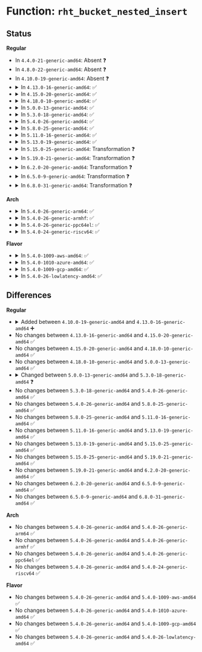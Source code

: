 # Function: <code>rht_bucket_nested_insert</code>

## Status
<b>Regular</b>
<ul>
<li>
In <code>4.4.0-21-generic-amd64</code>: Absent ❓
</li>
<li>
In <code>4.8.0-22-generic-amd64</code>: Absent ❓
</li>
<li>
In <code>4.10.0-19-generic-amd64</code>: Absent ❓
</li>
<li>
<details>
<summary>In <code>4.13.0-16-generic-amd64</code>: ✅</summary>

```c
struct rhash_head * * rht_bucket_nested_insert(struct rhashtable * ht, struct bucket_table * tbl, unsigned int hash)
```

```json
{
  "name": "rht_bucket_nested_insert",
  "collision_type": "Unique Global",
  "inline_type": "No",
  "funcs": [
    {
      "addr": 18446744071583479120,
      "name": "rht_bucket_nested_insert",
      "external": true,
      "loc": "lib/rhashtable.c:1121",
      "file": "lib/rhashtable.c",
      "inline": "seen, unknown",
      "caller_inline": [],
      "caller_func": [
        "security/apparmor/policy_unpack.c:unpack_profile",
        "net/netlink/af_netlink.c:netlink_insert",
        "net/ipv6/seg6_hmac.c:seg6_hmac_info_add"
      ]
    }
  ],
  "symbols": [
    {
      "addr": 18446744071583479120,
      "name": "rht_bucket_nested_insert",
      "section": ".text",
      "bind": "STB_GLOBAL",
      "size": 220
    }
  ]
}
```
</details>
</li>
<li>
<details>
<summary>In <code>4.15.0-20-generic-amd64</code>: ✅</summary>

```c
struct rhash_head * * rht_bucket_nested_insert(struct rhashtable * ht, struct bucket_table * tbl, unsigned int hash)
```

```json
{
  "name": "rht_bucket_nested_insert",
  "collision_type": "Unique Global",
  "inline_type": "No",
  "funcs": [
    {
      "addr": 18446744071583660096,
      "name": "rht_bucket_nested_insert",
      "external": true,
      "loc": "lib/rhashtable.c:1124",
      "file": "lib/rhashtable.c",
      "inline": "seen, unknown",
      "caller_inline": [],
      "caller_func": [
        "ipc/util.c:ipc_addid",
        "security/apparmor/policy_unpack.c:unpack_profile",
        "net/sched/act_api.c:tc_setup_cb_egdev_register",
        "net/netlink/af_netlink.c:netlink_insert",
        "net/ipv4/ipmr.c:ipmr_mfc_add",
        "net/ipv6/seg6_hmac.c:seg6_hmac_info_add"
      ]
    }
  ],
  "symbols": [
    {
      "addr": 18446744071583660096,
      "name": "rht_bucket_nested_insert",
      "section": ".text",
      "bind": "STB_GLOBAL",
      "size": 220
    }
  ]
}
```
</details>
</li>
<li>
<details>
<summary>In <code>4.18.0-10-generic-amd64</code>: ✅</summary>

```c
struct rhash_head * * rht_bucket_nested_insert(struct rhashtable * ht, struct bucket_table * tbl, unsigned int hash)
```

```json
{
  "name": "rht_bucket_nested_insert",
  "collision_type": "Unique Global",
  "inline_type": "No",
  "funcs": [
    {
      "addr": 18446744071583876992,
      "name": "rht_bucket_nested_insert",
      "external": true,
      "loc": "lib/rhashtable.c:1222",
      "file": "lib/rhashtable.c",
      "inline": "seen, unknown",
      "caller_inline": [],
      "caller_func": [
        "ipc/util.c:ipc_addid",
        "security/apparmor/policy_unpack.c:unpack_profile",
        "net/sched/act_api.c:tc_setup_cb_egdev_register",
        "net/netlink/af_netlink.c:netlink_insert",
        "net/ipv4/ipmr.c:ipmr_mfc_add",
        "net/ipv6/ip6mr.c:ip6mr_mfc_add",
        "net/ipv6/seg6_hmac.c:seg6_hmac_info_add"
      ]
    }
  ],
  "symbols": [
    {
      "addr": 18446744071583876992,
      "name": "rht_bucket_nested_insert",
      "section": ".text",
      "bind": "STB_GLOBAL",
      "size": 220
    }
  ]
}
```
</details>
</li>
<li>
<details>
<summary>In <code>5.0.0-13-generic-amd64</code>: ✅</summary>

```c
struct rhash_head * * rht_bucket_nested_insert(struct rhashtable * ht, struct bucket_table * tbl, unsigned int hash)
```

```json
{
  "name": "rht_bucket_nested_insert",
  "collision_type": "Unique Global",
  "inline_type": "No",
  "funcs": [
    {
      "addr": 18446744071583960528,
      "name": "rht_bucket_nested_insert",
      "external": true,
      "loc": "lib/rhashtable.c:1215",
      "file": "lib/rhashtable.c",
      "inline": "seen, unknown",
      "caller_inline": [],
      "caller_func": [
        "kernel/bpf/offload.c:bpf_offload_dev_netdev_register",
        "ipc/util.c:ipc_addid",
        "security/apparmor/policy_unpack.c:unpack_profile",
        "net/sched/cls_api.c:__tc_indr_block_cb_register",
        "net/netlink/af_netlink.c:netlink_insert",
        "net/ipv4/ipmr.c:ipmr_mfc_add",
        "net/xfrm/xfrm_policy.c:xfrm_policy_inexact_alloc_bin",
        "net/ipv6/ip6mr.c:ip6mr_mfc_add",
        "net/ipv6/seg6_hmac.c:seg6_hmac_info_add"
      ]
    }
  ],
  "symbols": [
    {
      "addr": 18446744071583960528,
      "name": "rht_bucket_nested_insert",
      "section": ".text",
      "bind": "STB_GLOBAL",
      "size": 128
    }
  ]
}
```
</details>
</li>
<li>
<details>
<summary>In <code>5.3.0-18-generic-amd64</code>: ✅</summary>

```c
struct rhash_lock_head * * rht_bucket_nested_insert(struct rhashtable * ht, struct bucket_table * tbl, unsigned int hash)
```

```json
{
  "name": "rht_bucket_nested_insert",
  "collision_type": "Unique Global",
  "inline_type": "No",
  "funcs": [
    {
      "addr": 18446744071584140448,
      "name": "rht_bucket_nested_insert",
      "external": true,
      "loc": "lib/rhashtable.c:1207",
      "file": "lib/rhashtable.c",
      "inline": "seen, unknown",
      "caller_inline": [],
      "caller_func": [
        "kernel/bpf/offload.c:bpf_offload_dev_netdev_register",
        "ipc/util.c:ipc_addid",
        "lib/rhashtable.c:rhashtable_insert_slow",
        "net/sched/cls_api.c:__tc_indr_block_cb_register",
        "net/netlink/af_netlink.c:__netlink_insert",
        "net/ipv4/inet_fragment.c:inet_frag_create",
        "net/ipv4/ipmr.c:ipmr_mfc_add",
        "net/xfrm/xfrm_policy.c:xfrm_policy_inexact_alloc_bin",
        "net/ipv6/ip6mr.c:ip6mr_mfc_add",
        "net/ipv6/seg6_hmac.c:seg6_hmac_info_add"
      ]
    }
  ],
  "symbols": [
    {
      "addr": 18446744071584140448,
      "name": "rht_bucket_nested_insert",
      "section": ".text",
      "bind": "STB_GLOBAL",
      "size": 169
    }
  ]
}
```
</details>
</li>
<li>
<details>
<summary>In <code>5.4.0-26-generic-amd64</code>: ✅</summary>

```c
struct rhash_lock_head * * rht_bucket_nested_insert(struct rhashtable * ht, struct bucket_table * tbl, unsigned int hash)
```

```json
{
  "name": "rht_bucket_nested_insert",
  "collision_type": "Unique Global",
  "inline_type": "No",
  "funcs": [
    {
      "addr": 18446744071584262896,
      "name": "rht_bucket_nested_insert",
      "external": true,
      "loc": "lib/rhashtable.c:1207",
      "file": "lib/rhashtable.c",
      "inline": "seen, unknown",
      "caller_inline": [],
      "caller_func": [
        "kernel/bpf/offload.c:bpf_offload_dev_netdev_register",
        "ipc/util.c:ipc_addid",
        "lib/rhashtable.c:rhashtable_insert_slow",
        "net/core/flow_offload.c:__flow_indr_block_cb_register",
        "net/netlink/af_netlink.c:__netlink_insert",
        "net/ipv4/inet_fragment.c:inet_frag_create",
        "net/ipv4/ipmr.c:ipmr_mfc_add",
        "net/xfrm/xfrm_policy.c:xfrm_policy_inexact_alloc_bin",
        "net/ipv6/ip6mr.c:ip6mr_mfc_add",
        "net/ipv6/seg6_hmac.c:seg6_hmac_info_add"
      ]
    }
  ],
  "symbols": [
    {
      "addr": 18446744071584262896,
      "name": "rht_bucket_nested_insert",
      "section": ".text",
      "bind": "STB_GLOBAL",
      "size": 174
    }
  ]
}
```
</details>
</li>
<li>
<details>
<summary>In <code>5.8.0-25-generic-amd64</code>: ✅</summary>

```c
struct rhash_lock_head * * rht_bucket_nested_insert(struct rhashtable * ht, struct bucket_table * tbl, unsigned int hash)
```

```json
{
  "name": "rht_bucket_nested_insert",
  "collision_type": "Unique Global",
  "inline_type": "No",
  "funcs": [
    {
      "addr": 18446744071584670000,
      "name": "rht_bucket_nested_insert",
      "external": true,
      "loc": "lib/rhashtable.c:1214",
      "file": "lib/rhashtable.c",
      "inline": "seen, unknown",
      "caller_inline": [],
      "caller_func": [
        "lib/rhashtable.c:rhashtable_try_insert"
      ]
    }
  ],
  "symbols": [
    {
      "addr": 18446744071584670000,
      "name": "rht_bucket_nested_insert",
      "section": ".text",
      "bind": "STB_GLOBAL",
      "size": 167
    }
  ]
}
```
</details>
</li>
<li>
<details>
<summary>In <code>5.11.0-16-generic-amd64</code>: ✅</summary>

```c
struct rhash_lock_head * * rht_bucket_nested_insert(struct rhashtable * ht, struct bucket_table * tbl, unsigned int hash)
```

```json
{
  "name": "rht_bucket_nested_insert",
  "collision_type": "Unique Global",
  "inline_type": "No",
  "funcs": [
    {
      "addr": 18446744071584787648,
      "name": "rht_bucket_nested_insert",
      "external": true,
      "loc": "lib/rhashtable.c:1214",
      "file": "lib/rhashtable.c",
      "inline": "seen, unknown",
      "caller_inline": [],
      "caller_func": [
        "lib/rhashtable.c:rhashtable_try_insert"
      ]
    }
  ],
  "symbols": [
    {
      "addr": 18446744071584787648,
      "name": "rht_bucket_nested_insert",
      "section": ".text",
      "bind": "STB_GLOBAL",
      "size": 167
    }
  ]
}
```
</details>
</li>
<li>
<details>
<summary>In <code>5.13.0-19-generic-amd64</code>: ✅</summary>

```c
struct rhash_lock_head * * rht_bucket_nested_insert(struct rhashtable * ht, struct bucket_table * tbl, unsigned int hash)
```

```json
{
  "name": "rht_bucket_nested_insert",
  "collision_type": "Unique Global",
  "inline_type": "No",
  "funcs": [
    {
      "addr": 18446744071584831440,
      "name": "rht_bucket_nested_insert",
      "external": true,
      "loc": "lib/rhashtable.c:1214",
      "file": "lib/rhashtable.c",
      "inline": "seen, unknown",
      "caller_inline": [],
      "caller_func": [
        "lib/rhashtable.c:rhashtable_try_insert"
      ]
    }
  ],
  "symbols": [
    {
      "addr": 18446744071584831440,
      "name": "rht_bucket_nested_insert",
      "section": ".text",
      "bind": "STB_GLOBAL",
      "size": 167
    }
  ]
}
```
</details>
</li>
<li>
<details>
<summary>In <code>5.15.0-25-generic-amd64</code>: Transformation ❓</summary>

```c
struct rhash_lock_head * * rht_bucket_nested_insert(struct rhashtable * ht, struct bucket_table * tbl, unsigned int hash)
```

```json
{
  "name": "rht_bucket_nested_insert",
  "collision_type": "Unique Global",
  "inline_type": "No",
  "funcs": [
    {
      "addr": 0,
      "name": "rht_bucket_nested_insert",
      "external": true,
      "loc": "lib/rhashtable.c:1214",
      "file": "lib/rhashtable.c",
      "inline": "seen, unknown",
      "caller_inline": [],
      "caller_func": [
        "lib/rhashtable.c:rhashtable_try_insert",
        "net/ipv6/ioam6.c:ioam6_genl_addsc",
        "net/ipv6/ioam6.c:ioam6_genl_addns"
      ]
    }
  ],
  "symbols": [
    {
      "addr": 18446744071592323872,
      "name": "rht_bucket_nested_insert.cold",
      "section": ".text",
      "bind": "STB_LOCAL",
      "size": 108
    },
    {
      "addr": 18446744071585250352,
      "name": "rht_bucket_nested_insert",
      "section": ".text",
      "bind": "STB_GLOBAL",
      "size": 217
    }
  ]
}
```
</details>
</li>
<li>
<details>
<summary>In <code>5.19.0-21-generic-amd64</code>: Transformation ❓</summary>

```c
struct rhash_lock_head * * rht_bucket_nested_insert(struct rhashtable * ht, struct bucket_table * tbl, unsigned int hash)
```

```json
{
  "name": "rht_bucket_nested_insert",
  "collision_type": "Unique Global",
  "inline_type": "No",
  "funcs": [
    {
      "addr": 0,
      "name": "rht_bucket_nested_insert",
      "external": true,
      "loc": "lib/rhashtable.c:1214",
      "file": "lib/rhashtable.c",
      "inline": "seen, unknown",
      "caller_inline": [],
      "caller_func": [
        "lib/rhashtable.c:rhashtable_try_insert",
        "net/ipv6/ioam6.c:ioam6_genl_addsc",
        "net/ipv6/ioam6.c:ioam6_genl_addns"
      ]
    }
  ],
  "symbols": [
    {
      "addr": 18446744071594128368,
      "name": "rht_bucket_nested_insert.cold",
      "section": ".text",
      "bind": "STB_LOCAL",
      "size": 108
    },
    {
      "addr": 18446744071586092544,
      "name": "rht_bucket_nested_insert",
      "section": ".text",
      "bind": "STB_GLOBAL",
      "size": 249
    }
  ]
}
```
</details>
</li>
<li>
<details>
<summary>In <code>6.2.0-20-generic-amd64</code>: Transformation ❓</summary>

```c
struct rhash_lock_head * * rht_bucket_nested_insert(struct rhashtable * ht, struct bucket_table * tbl, unsigned int hash)
```

```json
{
  "name": "rht_bucket_nested_insert",
  "collision_type": "Unique Global",
  "inline_type": "No",
  "funcs": [
    {
      "addr": 0,
      "name": "rht_bucket_nested_insert",
      "external": true,
      "loc": "lib/rhashtable.c:1218",
      "file": "lib/rhashtable.c",
      "inline": "seen, unknown",
      "caller_inline": [],
      "caller_func": [
        "lib/rhashtable.c:rhashtable_try_insert",
        "net/ipv6/ioam6.c:ioam6_genl_addsc",
        "net/ipv6/ioam6.c:ioam6_genl_addns"
      ]
    }
  ],
  "symbols": [
    {
      "addr": 18446744071596115292,
      "name": "rht_bucket_nested_insert.cold",
      "section": ".text",
      "bind": "STB_LOCAL",
      "size": 108
    },
    {
      "addr": 18446744071587075968,
      "name": "rht_bucket_nested_insert",
      "section": ".text",
      "bind": "STB_GLOBAL",
      "size": 249
    }
  ]
}
```
</details>
</li>
<li>
<details>
<summary>In <code>6.5.0-9-generic-amd64</code>: Transformation ❓</summary>

```c
struct rhash_lock_head * * rht_bucket_nested_insert(struct rhashtable * ht, struct bucket_table * tbl, unsigned int hash)
```

```json
{
  "name": "rht_bucket_nested_insert",
  "collision_type": "Unique Global",
  "inline_type": "No",
  "funcs": [
    {
      "addr": 0,
      "name": "rht_bucket_nested_insert",
      "external": true,
      "loc": "lib/rhashtable.c:1218",
      "file": "lib/rhashtable.c",
      "inline": "seen, unknown",
      "caller_inline": [],
      "caller_func": [
        "lib/rhashtable.c:rhashtable_try_insert",
        "net/ipv6/ioam6.c:ioam6_genl_addsc",
        "net/ipv6/ioam6.c:ioam6_genl_addns"
      ]
    }
  ],
  "symbols": [
    {
      "addr": 18446744071596640978,
      "name": "rht_bucket_nested_insert.cold",
      "section": ".text",
      "bind": "STB_LOCAL",
      "size": 114
    },
    {
      "addr": 18446744071587334960,
      "name": "rht_bucket_nested_insert",
      "section": ".text",
      "bind": "STB_GLOBAL",
      "size": 196
    }
  ]
}
```
</details>
</li>
<li>
<details>
<summary>In <code>6.8.0-31-generic-amd64</code>: Transformation ❓</summary>

```c
struct rhash_lock_head * * rht_bucket_nested_insert(struct rhashtable * ht, struct bucket_table * tbl, unsigned int hash)
```

```json
{
  "name": "rht_bucket_nested_insert",
  "collision_type": "Unique Global",
  "inline_type": "No",
  "funcs": [
    {
      "addr": 0,
      "name": "rht_bucket_nested_insert",
      "external": true,
      "loc": "lib/rhashtable.c:1218",
      "file": "lib/rhashtable.c",
      "inline": "seen, unknown",
      "caller_inline": [],
      "caller_func": [
        "lib/rhashtable.c:rhashtable_try_insert",
        "net/ipv6/ioam6.c:ioam6_genl_addsc",
        "net/ipv6/ioam6.c:ioam6_genl_addns"
      ]
    }
  ],
  "symbols": [
    {
      "addr": 18446744071597549043,
      "name": "rht_bucket_nested_insert.cold",
      "section": ".text",
      "bind": "STB_LOCAL",
      "size": 114
    },
    {
      "addr": 18446744071587618400,
      "name": "rht_bucket_nested_insert",
      "section": ".text",
      "bind": "STB_GLOBAL",
      "size": 196
    }
  ]
}
```
</details>
</li>
</ul>
<b>Arch</b>
<ul>
<li>
<details>
<summary>In <code>5.4.0-26-generic-arm64</code>: ✅</summary>

```c
struct rhash_lock_head * * rht_bucket_nested_insert(struct rhashtable * ht, struct bucket_table * tbl, unsigned int hash)
```

```json
{
  "name": "rht_bucket_nested_insert",
  "collision_type": "Unique Global",
  "inline_type": "No",
  "funcs": [
    {
      "addr": 18446603336496143432,
      "name": "rht_bucket_nested_insert",
      "external": true,
      "loc": "lib/rhashtable.c:1207",
      "file": "lib/rhashtable.c",
      "inline": "seen, unknown",
      "caller_inline": [],
      "caller_func": [
        "kernel/bpf/offload.c:bpf_offload_dev_netdev_register",
        "ipc/util.c:ipc_addid",
        "lib/rhashtable.c:rhashtable_insert_slow",
        "net/core/flow_offload.c:__flow_indr_block_cb_register",
        "net/netlink/af_netlink.c:__netlink_insert",
        "net/ipv4/inet_fragment.c:inet_frag_create",
        "net/ipv4/ipmr.c:ipmr_mfc_add",
        "net/xfrm/xfrm_policy.c:xfrm_policy_inexact_alloc_bin",
        "net/ipv6/ip6mr.c:ip6mr_mfc_add",
        "net/ipv6/seg6_hmac.c:seg6_hmac_info_add"
      ]
    }
  ],
  "symbols": [
    {
      "addr": 18446603336496143432,
      "name": "rht_bucket_nested_insert",
      "section": ".text",
      "bind": "STB_GLOBAL",
      "size": 180
    }
  ]
}
```
</details>
</li>
<li>
<details>
<summary>In <code>5.4.0-26-generic-armhf</code>: ✅</summary>

```c
struct rhash_lock_head * * rht_bucket_nested_insert(struct rhashtable * ht, struct bucket_table * tbl, unsigned int hash)
```

```json
{
  "name": "rht_bucket_nested_insert",
  "collision_type": "Unique Global",
  "inline_type": "No",
  "funcs": [
    {
      "addr": 3229465556,
      "name": "rht_bucket_nested_insert",
      "external": true,
      "loc": "lib/rhashtable.c:1207",
      "file": "lib/rhashtable.c",
      "inline": "seen, unknown",
      "caller_inline": [],
      "caller_func": [
        "kernel/bpf/offload.c:bpf_offload_dev_netdev_register",
        "ipc/util.c:ipc_addid",
        "lib/rhashtable.c:rhashtable_insert_slow",
        "net/core/flow_offload.c:__flow_indr_block_cb_register",
        "net/netlink/af_netlink.c:__netlink_insert",
        "net/ipv4/inet_fragment.c:inet_frag_create",
        "net/ipv4/ipmr.c:ipmr_mfc_add",
        "net/xfrm/xfrm_policy.c:xfrm_policy_inexact_alloc_bin",
        "net/ipv6/ip6mr.c:ip6mr_mfc_add",
        "net/ipv6/seg6_hmac.c:seg6_hmac_info_add"
      ]
    }
  ],
  "symbols": [
    {
      "addr": 3229465556,
      "name": "rht_bucket_nested_insert",
      "section": ".text",
      "bind": "STB_GLOBAL",
      "size": 200
    }
  ]
}
```
</details>
</li>
<li>
<details>
<summary>In <code>5.4.0-26-generic-ppc64el</code>: ✅</summary>

```c
struct rhash_lock_head * * rht_bucket_nested_insert(struct rhashtable * ht, struct bucket_table * tbl, unsigned int hash)
```

```json
{
  "name": "rht_bucket_nested_insert",
  "collision_type": "Unique Global",
  "inline_type": "No",
  "funcs": [
    {
      "addr": 13835058055290405056,
      "name": "rht_bucket_nested_insert",
      "external": true,
      "loc": "lib/rhashtable.c:1207",
      "file": "lib/rhashtable.c",
      "inline": "seen, unknown",
      "caller_inline": [],
      "caller_func": [
        "kernel/bpf/offload.c:bpf_offload_dev_netdev_register",
        "ipc/util.c:ipc_addid",
        "lib/rhashtable.c:rhashtable_insert_slow",
        "net/core/flow_offload.c:__flow_indr_block_cb_register",
        "net/netlink/af_netlink.c:__netlink_insert",
        "net/ipv4/inet_fragment.c:inet_frag_create",
        "net/ipv4/ipmr.c:ipmr_mfc_add",
        "net/xfrm/xfrm_policy.c:xfrm_policy_inexact_alloc_bin",
        "net/ipv6/ip6mr.c:ip6mr_mfc_add",
        "net/ipv6/seg6_hmac.c:seg6_hmac_info_add"
      ]
    }
  ],
  "symbols": [
    {
      "addr": 13835058055290405056,
      "name": "rht_bucket_nested_insert",
      "section": ".text",
      "bind": "STB_GLOBAL",
      "size": 304
    }
  ]
}
```
</details>
</li>
<li>
<details>
<summary>In <code>5.4.0-24-generic-riscv64</code>: ✅</summary>

```c
struct rhash_lock_head * * rht_bucket_nested_insert(struct rhashtable * ht, struct bucket_table * tbl, unsigned int hash)
```

```json
{
  "name": "rht_bucket_nested_insert",
  "collision_type": "Unique Global",
  "inline_type": "No",
  "funcs": [
    {
      "addr": 18446743936275199666,
      "name": "rht_bucket_nested_insert",
      "external": true,
      "loc": "lib/rhashtable.c:1207",
      "file": "lib/rhashtable.c",
      "inline": "seen, unknown",
      "caller_inline": [],
      "caller_func": [
        "kernel/bpf/offload.c:bpf_offload_dev_netdev_register",
        "ipc/util.c:ipc_addid",
        "lib/rhashtable.c:rhashtable_insert_slow",
        "net/core/flow_offload.c:__flow_indr_block_cb_register",
        "net/netlink/af_netlink.c:__netlink_insert",
        "net/ipv4/inet_fragment.c:inet_frag_create",
        "net/ipv4/ipmr.c:ipmr_mfc_add",
        "net/xfrm/xfrm_policy.c:xfrm_policy_inexact_alloc_bin",
        "net/ipv6/ip6mr.c:ip6mr_mfc_add",
        "net/ipv6/seg6_hmac.c:seg6_hmac_info_add"
      ]
    }
  ],
  "symbols": [
    {
      "addr": 18446743936275199666,
      "name": "rht_bucket_nested_insert",
      "section": ".text",
      "bind": "STB_GLOBAL",
      "size": 160
    }
  ]
}
```
</details>
</li>
</ul>
<b>Flavor</b>
<ul>
<li>
<details>
<summary>In <code>5.4.0-1009-aws-amd64</code>: ✅</summary>

```c
struct rhash_lock_head * * rht_bucket_nested_insert(struct rhashtable * ht, struct bucket_table * tbl, unsigned int hash)
```

```json
{
  "name": "rht_bucket_nested_insert",
  "collision_type": "Unique Global",
  "inline_type": "No",
  "funcs": [
    {
      "addr": 18446744071584231632,
      "name": "rht_bucket_nested_insert",
      "external": true,
      "loc": "lib/rhashtable.c:1207",
      "file": "lib/rhashtable.c",
      "inline": "seen, unknown",
      "caller_inline": [],
      "caller_func": [
        "kernel/bpf/offload.c:bpf_offload_dev_netdev_register",
        "ipc/util.c:ipc_addid",
        "lib/rhashtable.c:rhashtable_insert_slow",
        "net/core/flow_offload.c:__flow_indr_block_cb_register",
        "net/netlink/af_netlink.c:__netlink_insert",
        "net/ipv4/inet_fragment.c:inet_frag_create",
        "net/ipv4/ipmr.c:ipmr_mfc_add",
        "net/xfrm/xfrm_policy.c:xfrm_policy_inexact_alloc_bin",
        "net/ipv6/ip6mr.c:ip6mr_mfc_add",
        "net/ipv6/seg6_hmac.c:seg6_hmac_info_add"
      ]
    }
  ],
  "symbols": [
    {
      "addr": 18446744071584231632,
      "name": "rht_bucket_nested_insert",
      "section": ".text",
      "bind": "STB_GLOBAL",
      "size": 174
    }
  ]
}
```
</details>
</li>
<li>
<details>
<summary>In <code>5.4.0-1010-azure-amd64</code>: ✅</summary>

```c
struct rhash_lock_head * * rht_bucket_nested_insert(struct rhashtable * ht, struct bucket_table * tbl, unsigned int hash)
```

```json
{
  "name": "rht_bucket_nested_insert",
  "collision_type": "Unique Global",
  "inline_type": "No",
  "funcs": [
    {
      "addr": 18446744071584166832,
      "name": "rht_bucket_nested_insert",
      "external": true,
      "loc": "lib/rhashtable.c:1207",
      "file": "lib/rhashtable.c",
      "inline": "seen, unknown",
      "caller_inline": [],
      "caller_func": [
        "kernel/bpf/offload.c:bpf_offload_dev_netdev_register",
        "ipc/util.c:ipc_addid",
        "lib/rhashtable.c:rhashtable_insert_slow",
        "net/core/flow_offload.c:__flow_indr_block_cb_register",
        "net/netlink/af_netlink.c:__netlink_insert",
        "net/ipv4/inet_fragment.c:inet_frag_create",
        "net/ipv4/ipmr.c:ipmr_mfc_add",
        "net/xfrm/xfrm_policy.c:xfrm_policy_inexact_alloc_bin",
        "net/ipv6/ip6mr.c:ip6mr_mfc_add",
        "net/ipv6/seg6_hmac.c:seg6_hmac_info_add"
      ]
    }
  ],
  "symbols": [
    {
      "addr": 18446744071584166832,
      "name": "rht_bucket_nested_insert",
      "section": ".text",
      "bind": "STB_GLOBAL",
      "size": 174
    }
  ]
}
```
</details>
</li>
<li>
<details>
<summary>In <code>5.4.0-1009-gcp-amd64</code>: ✅</summary>

```c
struct rhash_lock_head * * rht_bucket_nested_insert(struct rhashtable * ht, struct bucket_table * tbl, unsigned int hash)
```

```json
{
  "name": "rht_bucket_nested_insert",
  "collision_type": "Unique Global",
  "inline_type": "No",
  "funcs": [
    {
      "addr": 18446744071584215392,
      "name": "rht_bucket_nested_insert",
      "external": true,
      "loc": "lib/rhashtable.c:1207",
      "file": "lib/rhashtable.c",
      "inline": "seen, unknown",
      "caller_inline": [],
      "caller_func": [
        "kernel/bpf/offload.c:bpf_offload_dev_netdev_register",
        "ipc/util.c:ipc_addid",
        "lib/rhashtable.c:rhashtable_insert_slow",
        "net/core/flow_offload.c:__flow_indr_block_cb_register",
        "net/netlink/af_netlink.c:__netlink_insert",
        "net/ipv4/inet_fragment.c:inet_frag_create",
        "net/ipv4/ipmr.c:ipmr_mfc_add",
        "net/xfrm/xfrm_policy.c:xfrm_policy_inexact_alloc_bin",
        "net/ipv6/ip6mr.c:ip6mr_mfc_add",
        "net/ipv6/seg6_hmac.c:seg6_hmac_info_add"
      ]
    }
  ],
  "symbols": [
    {
      "addr": 18446744071584215392,
      "name": "rht_bucket_nested_insert",
      "section": ".text",
      "bind": "STB_GLOBAL",
      "size": 174
    }
  ]
}
```
</details>
</li>
<li>
<details>
<summary>In <code>5.4.0-26-lowlatency-amd64</code>: ✅</summary>

```c
struct rhash_lock_head * * rht_bucket_nested_insert(struct rhashtable * ht, struct bucket_table * tbl, unsigned int hash)
```

```json
{
  "name": "rht_bucket_nested_insert",
  "collision_type": "Unique Global",
  "inline_type": "No",
  "funcs": [
    {
      "addr": 18446744071584320384,
      "name": "rht_bucket_nested_insert",
      "external": true,
      "loc": "lib/rhashtable.c:1207",
      "file": "lib/rhashtable.c",
      "inline": "seen, unknown",
      "caller_inline": [],
      "caller_func": [
        "kernel/bpf/offload.c:bpf_offload_dev_netdev_register",
        "ipc/util.c:ipc_addid",
        "lib/rhashtable.c:rhashtable_insert_slow",
        "net/core/flow_offload.c:__flow_indr_block_cb_register",
        "net/netlink/af_netlink.c:__netlink_insert",
        "net/ipv4/inet_fragment.c:inet_frag_create",
        "net/ipv4/ipmr.c:ipmr_mfc_add",
        "net/xfrm/xfrm_policy.c:xfrm_policy_inexact_alloc_bin",
        "net/ipv6/ip6mr.c:ip6mr_mfc_add",
        "net/ipv6/seg6_hmac.c:seg6_hmac_info_add"
      ]
    }
  ],
  "symbols": [
    {
      "addr": 18446744071584320384,
      "name": "rht_bucket_nested_insert",
      "section": ".text",
      "bind": "STB_GLOBAL",
      "size": 174
    }
  ]
}
```
</details>
</li>
</ul>

## Differences
<b>Regular</b>
<ul>
<li>
<details>
<summary>Added between <code>4.10.0-19-generic-amd64</code> and <code>4.13.0-16-generic-amd64</code> ➕</summary>

```c
struct rhash_head * * rht_bucket_nested_insert(struct rhashtable * ht, struct bucket_table * tbl, unsigned int hash)
```
</details>
</li>
<li>
No changes between <code>4.13.0-16-generic-amd64</code> and <code>4.15.0-20-generic-amd64</code> ✅
</li>
<li>
No changes between <code>4.15.0-20-generic-amd64</code> and <code>4.18.0-10-generic-amd64</code> ✅
</li>
<li>
No changes between <code>4.18.0-10-generic-amd64</code> and <code>5.0.0-13-generic-amd64</code> ✅
</li>
<li>
<details>
<summary>Changed between <code>5.0.0-13-generic-amd64</code> and <code>5.3.0-18-generic-amd64</code> ❓</summary>
<ul>
<li>
<b>Return type changed. </b>
<code>struct rhash_head * *</code> ➡️ <code>struct rhash_lock_head * *</code>
</li>
</ul>
</details>
</li>
<li>
No changes between <code>5.3.0-18-generic-amd64</code> and <code>5.4.0-26-generic-amd64</code> ✅
</li>
<li>
No changes between <code>5.4.0-26-generic-amd64</code> and <code>5.8.0-25-generic-amd64</code> ✅
</li>
<li>
No changes between <code>5.8.0-25-generic-amd64</code> and <code>5.11.0-16-generic-amd64</code> ✅
</li>
<li>
No changes between <code>5.11.0-16-generic-amd64</code> and <code>5.13.0-19-generic-amd64</code> ✅
</li>
<li>
No changes between <code>5.13.0-19-generic-amd64</code> and <code>5.15.0-25-generic-amd64</code> ✅
</li>
<li>
No changes between <code>5.15.0-25-generic-amd64</code> and <code>5.19.0-21-generic-amd64</code> ✅
</li>
<li>
No changes between <code>5.19.0-21-generic-amd64</code> and <code>6.2.0-20-generic-amd64</code> ✅
</li>
<li>
No changes between <code>6.2.0-20-generic-amd64</code> and <code>6.5.0-9-generic-amd64</code> ✅
</li>
<li>
No changes between <code>6.5.0-9-generic-amd64</code> and <code>6.8.0-31-generic-amd64</code> ✅
</li>
</ul>
<b>Arch</b>
<ul>
<li>
No changes between <code>5.4.0-26-generic-amd64</code> and <code>5.4.0-26-generic-arm64</code> ✅
</li>
<li>
No changes between <code>5.4.0-26-generic-amd64</code> and <code>5.4.0-26-generic-armhf</code> ✅
</li>
<li>
No changes between <code>5.4.0-26-generic-amd64</code> and <code>5.4.0-26-generic-ppc64el</code> ✅
</li>
<li>
No changes between <code>5.4.0-26-generic-amd64</code> and <code>5.4.0-24-generic-riscv64</code> ✅
</li>
</ul>
<b>Flavor</b>
<ul>
<li>
No changes between <code>5.4.0-26-generic-amd64</code> and <code>5.4.0-1009-aws-amd64</code> ✅
</li>
<li>
No changes between <code>5.4.0-26-generic-amd64</code> and <code>5.4.0-1010-azure-amd64</code> ✅
</li>
<li>
No changes between <code>5.4.0-26-generic-amd64</code> and <code>5.4.0-1009-gcp-amd64</code> ✅
</li>
<li>
No changes between <code>5.4.0-26-generic-amd64</code> and <code>5.4.0-26-lowlatency-amd64</code> ✅
</li>
</ul>
